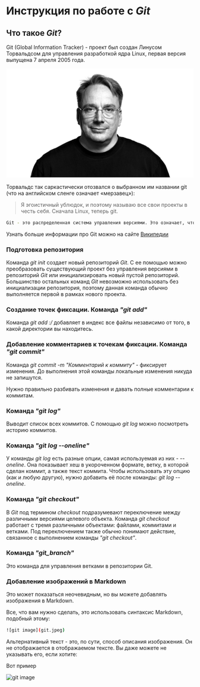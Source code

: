 # Инструкция по работе с ***Git***

## Что такое ***Git***?

Git (Global Information Tracker) - проект был создан Линусом Торвальдсом для управления разработкой ядра Linux, первая версия выпущена 7 апреля 2005 года.

![photo](Linus_Torvalds.jpg)

Торвальдс так саркастически отозвался о выбранном им названии git (что на английском сленге означает «мерзавец»):

>Я эгоистичный ублюдок, и поэтому называю все свои проекты в честь себя. Сначала Linux, теперь git.

```sh
Git - это распределенная система управления версиями. Это означает, что локальный клон проекта является полным репозиторием управления версиями. Полнофункциональные локальные репозитории упрощают работу в автономном режиме или в удаленном расположении. Разработчики фиксируют свою работу локально, а затем синхронизируют свою копию репозитория с копией на сервере.
```
Узнать больше информации про Git можно на сайте [Википедии](https://ru.wikipedia.org/wiki/Git)

### Подготовка репозитория

Команда *git init* создает новый репозиторий *Git*. С ее помощью можно преобразовать существующий проект без управления версиями в репозиторий *Git* или инициализировать новый пустой репозиторий. Большинство остальных команд *Git* невозможно использовать без инициализации репозитория, поэтому данная команда обычно выполняется первой в рамках нового проекта.

### Создание точек фиксации. Команда ***"git add"***

Команда *git add :/* добавляет в индекс все файлы независимо от того, в какой директории вы находитесь.

### Добавление комментариев к точекам фиксации. Команда ***"git commit"***

Команда *git commit -m "Комментарий к коммиту"* - фиксирует изменения. До выполнения этой команды локальные изменения никуда не запишутся.

Нужно правильно разбивать изменения и давать полные комментарии к коммитам.

### Команда ***"git log"***

Выводит список всех коммитов. С помощью *git log* можно посмотреть историю коммитов.

### Команда ***"git log --oneline"***

У команды *git log* есть разные опции, самая используемая из них - *--oneline*. Она показывает хеш в укороченном формате, ветку, в которой сделан коммит, а также текст коммита. Чтобы использовать эту опцию (как и любую другую), нужно добавить её после команды: *git log --oneline*.

### Команда ***"git checkout"***

В *Git* под термином *checkout* подразумевают переключение между различными версиями целевого объекта. Команда *git checkout* работает с тремя различными объектами: файлами, коммитами и ветками. Под переключением также обычно понимают действие, связанное с выполнением команды *"git checkout"*.

### Команда **_"git_branch"_**

Это команда для управления ветками в репозитории Git.

### Добавление изображений в Markdown

Это может показаться неочевидным, но вы можете добавлять изображения в Markdown.

Все, что вам нужно сделать, это использовать синтаксис Markdown, подобный этому:

```sh
![git image](git.jpeg)
```

Альтернативный текст - это, по сути, способ описания изображения. Он не отображается в отображаемом тексте. Вы даже можете не указывать его, если хотите:

Вот пример

![git image](git.jpeg)